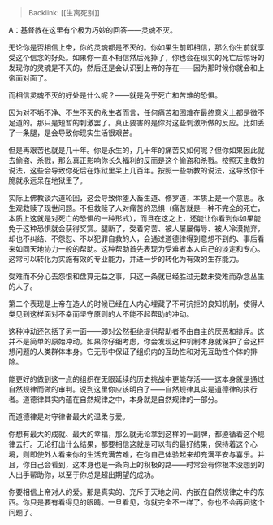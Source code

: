 > Backlink: [[生离死别]]

A：基督教在这里有个极为巧妙的回答——灵魂不灭。

无论你是否相信上帝，你的灵魂都是不灭的。你如果生前即相信，那么你生前就享受这个信念的好处。如果你一直不相信然后死掉了，你也会在现实的死亡后惊讶的发现你的灵魂是不灭的，然后还是会认识到上帝的存在——因为那时候你就会和上帝面对面了。

而相信灵魂不灭的好处是什么呢？——就是免于死亡和苦难的恐惧。

因为对不垢不净、不生不灭的永生者而言，任何痛苦和困难在最终意义上都是微不足道的。那只是短暂的刺激罢了。真正要害的是你对这些刺激所做的反应。比如丢了一条腿，是会导致你现实生活很艰苦。

但是再艰苦也就是几十年。你是永生的，几十年的痛苦又如何呢？但你如果因此就去偷盗、杀戮，那么真正影响你长久福利的反而是这个偷盗和杀戮。按照天主教的说法，这些会导致你死后在炼狱里呆上几百年。按照一些新教的说法，这导致你干脆就永远呆在地狱里了。

实际上佛教谈六道轮回，这会导致你堕入畜生道、修罗道，本质上是一个意思。永生观救赎了现世问题。不但救赎了人对痛苦的恐惧（痛苦就是一种不完全的死亡，本质上这就是对死亡的恐惧的一种形式），而且在这之上，还能让你看到你如果能免于这种恐惧就会获得奖赏。腿断了，受着穷苦、被人屡屡侮辱、被人冷漠抛弃，却也不纠结、不怨怼、不以犯罪自救的人，会通过道德律得到意想不到的、事后看来如同天地协力一般的帮助。这种帮助首先表现为受难者本人自己的淡定和专心。这常可以转化为实施有效的专业能力，并进一步的转化为有效的生存能力。

受难而不分心去怨恨和盘算无益之事，只这一条就已经胜过无数未受难而杂念丛生的人了。

第二个表现是上帝在造人的时候已经在人内心埋藏了不可抗拒的良知机制，使得人类见到这样面对不幸而坚守原则的人不能不起帮助的冲动。

这种冲动还包括了另一面——即对公然拒绝提供帮助者不由自主的厌恶和排斥。这并不是简单的原始冲动。如果你仔细考虑，你会发现这种机制本身就保护了会这样想问题的人类群体本身。它无形中保证了组织内的互助性和对无互助性个体的排除。

能更好的做到这一点的组织在无限延续的历史挑战中更能存活——这本身就是通过自然规律而做的审判。说到这里你应该明白了——自然规律其实是道德律的执行者。道德律其实内蕴在自然规律之中，本身就是自然规律的一部分。

而道德律是对守律者最大的温柔与爱。

你想有最大的成就、最大的幸福，那么就无论拿到这样的一副牌，都遵循着这个规律去打。无论打出什么结果，都要相信这就是可以有的最好结果，保持着这个心境，则即使外人看来你的生活充满苦难，在你自己体验起来却充满平安与喜乐。并且，你自己会看到，这本身也是一条向上的积极的路——时常会有你根本没想到的人出手帮助你，以至于你总是超出期望的成功。

你要相信上帝对人的爱。那是真实的、充斥于天地之间、内嵌在自然规律之中的东西。你只是要有看得见的眼睛。一旦看见，你就完全不一样了。你也不会再问这个问题了。
